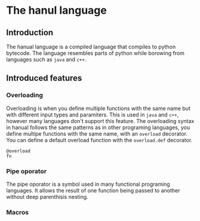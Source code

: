 # The hanul language

## Introduction

The hanual language is a compiled language that compiles to python bytecode. The language resembles parts of python while borowing from languages such as `java` and `c++`.

## Introduced features

### Overloading

Overloading is when you define multiple functions with the same name but with different input types and paramiters. This is used in `java` and `c++`, however many languages don't support this feature. The overloading syntax in hanual follows the same patterns as in other programing languages, you define multipe functions with the same name, with an `overload` decorator. You can define a default overload function with the `overload.def` decorator.

```text
@overload
fn 
```

### Pipe oporator

The pipe oporator is a symbol used in many functional programing languages. It allows the result of one function being passed to another without deep parenthisis nesting.

### Macros

